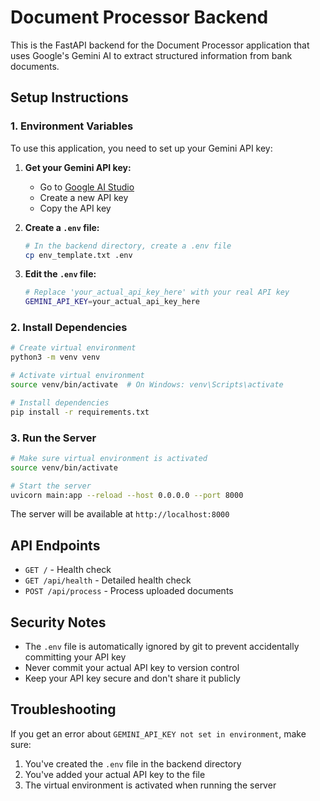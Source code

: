 # Document Processor Backend

This is the FastAPI backend for the Document Processor application that uses Google's Gemini AI to extract structured information from bank documents.

## Setup Instructions

### 1. Environment Variables

To use this application, you need to set up your Gemini API key:

1. **Get your Gemini API key:**
   - Go to [Google AI Studio](https://makersuite.google.com/app/apikey)
   - Create a new API key
   - Copy the API key

2. **Create a `.env` file:**
   ```bash
   # In the backend directory, create a .env file
   cp env_template.txt .env
   ```

3. **Edit the `.env` file:**
   ```bash
   # Replace 'your_actual_api_key_here' with your real API key
   GEMINI_API_KEY=your_actual_api_key_here
   ```

### 2. Install Dependencies

```bash
# Create virtual environment
python3 -m venv venv

# Activate virtual environment
source venv/bin/activate  # On Windows: venv\Scripts\activate

# Install dependencies
pip install -r requirements.txt
```

### 3. Run the Server

```bash
# Make sure virtual environment is activated
source venv/bin/activate

# Start the server
uvicorn main:app --reload --host 0.0.0.0 --port 8000
```

The server will be available at `http://localhost:8000`

## API Endpoints

- `GET /` - Health check
- `GET /api/health` - Detailed health check
- `POST /api/process` - Process uploaded documents

## Security Notes

- The `.env` file is automatically ignored by git to prevent accidentally committing your API key
- Never commit your actual API key to version control
- Keep your API key secure and don't share it publicly

## Troubleshooting

If you get an error about `GEMINI_API_KEY not set in environment`, make sure:
1. You've created the `.env` file in the backend directory
2. You've added your actual API key to the file
3. The virtual environment is activated when running the server 